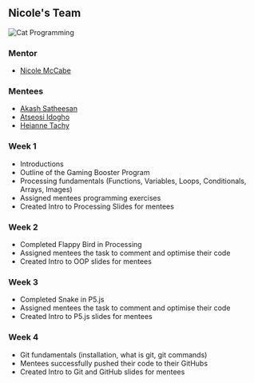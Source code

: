 ## Nicole's Team

![Cat Programming](https://media.giphy.com/media/LmNwrBhejkK9EFP504/giphy.gif)

### Mentor
* [Nicole McCabe](https://github.com/nicolemccabechu)

### Mentees
* [Akash Satheesan](https://github.com/nicolemccabechu)
* [Atseosi Idogho](https://github.com/nicolemccabechu)
* [Heianne Tachy](https://github.com/nicolemccabechu)

### Week 1
* Introductions
* Outline of the Gaming Booster Program
* Processing fundamentals (Functions, Variables, Loops, Conditionals, Arrays, Images)
* Assigned mentees programming exercises
* Created Intro to Processing Slides for mentees

### Week 2
* Completed Flappy Bird in Processing
* Assigned mentees the task to comment and optimise their code
* Created Intro to OOP slides for mentees

### Week 3
* Completed Snake in P5.js
* Assigned mentees the task to comment and optimise their code
* Created Intro to P5.js slides for mentees

### Week 4
* Git fundamentals (installation, what is git, git commands)
* Mentees successfully pushed their code to their GitHubs
* Created Intro to Git and GitHub slides for mentees
